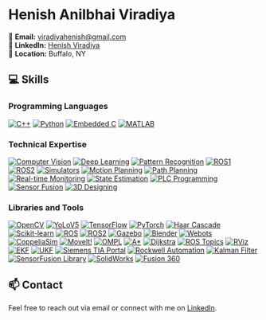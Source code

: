 # Henish Anilbhai Viradiya

📧 **Email:** [viradiyahenish@gmail.com](mailto:viradiyahenish@gmail.com)  
🔗 **LinkedIn:** [Henish Viradiya](https://www.linkedin.com/in/henish-viradiya/)  
📍 **Location:** Buffalo, NY  

## 💻 Skills

### Programming Languages
[![C++](https://img.shields.io/badge/C++-00599C?style=for-the-badge&logo=cplusplus&logoColor=white)](https://en.cppreference.com/w/)
[![Python](https://img.shields.io/badge/Python-3776AB?style=for-the-badge&logo=python&logoColor=white)](https://www.python.org/)
[![Embedded C](https://img.shields.io/badge/Embedded%20C-555555?style=for-the-badge&logo=c&logoColor=white)](https://en.wikipedia.org/wiki/Embedded_C)
[![MATLAB](https://img.shields.io/badge/MATLAB-0076A8?style=for-the-badge&logo=mathworks&logoColor=white)](https://www.mathworks.com/products/matlab.html)

### Technical Expertise
[![Computer Vision](https://img.shields.io/badge/Computer%20Vision-4285F4?style=for-the-badge&logo=google&logoColor=white)](https://en.wikipedia.org/wiki/Computer_vision)
[![Deep Learning](https://img.shields.io/badge/Deep%20Learning-FF6F00?style=for-the-badge&logo=deeplearning&logoColor=white)](https://en.wikipedia.org/wiki/Deep_learning)
[![Pattern Recognition](https://img.shields.io/badge/Pattern%20Recognition-FF0000?style=for-the-badge&logo=recognition&logoColor=white)](https://en.wikipedia.org/wiki/Pattern_recognition)
[![ROS1](https://img.shields.io/badge/ROS1-22314E?style=for-the-badge&logo=ros&logoColor=white)](https://www.ros.org/)
[![ROS2](https://img.shields.io/badge/ROS2-22314E?style=for-the-badge&logo=ros&logoColor=white)](https://docs.ros.org/en/foxy/index.html)
[![Simulators](https://img.shields.io/badge/Simulators-0A0A0A?style=for-the-badge&logo=simulator&logoColor=white)](https://en.wikipedia.org/wiki/Simulation)
[![Motion Planning](https://img.shields.io/badge/Motion%20Planning-0078D4?style=for-the-badge&logo=planning&logoColor=white)](https://en.wikipedia.org/wiki/Motion_planning)
[![Path Planning](https://img.shields.io/badge/Path%20Planning-228B22?style=for-the-badge&logo=pathplanning&logoColor=white)](https://en.wikipedia.org/wiki/Path_planning)
[![Real-time Monitoring](https://img.shields.io/badge/Real--time%20Monitoring-8A2BE2?style=for-the-badge&logo=monitoring&logoColor=white)](https://en.wikipedia.org/wiki/Real-time_monitoring)
[![State Estimation](https://img.shields.io/badge/State%20Estimation-FFA500?style=for-the-badge&logo=stateestimation&logoColor=white)](https://en.wikipedia.org/wiki/State_estimation)
[![PLC Programming](https://img.shields.io/badge/PLC%20Programming-8B0000?style=for-the-badge&logo=plc&logoColor=white)](https://en.wikipedia.org/wiki/Programmable_logic_controller)
[![Sensor Fusion](https://img.shields.io/badge/Sensor%20Fusion-800080?style=for-the-badge&logo=sensorfusion&logoColor=white)](https://en.wikipedia.org/wiki/Sensor_fusion)
[![3D Designing](https://img.shields.io/badge/3D%20Designing-FFD700?style=for-the-badge&logo=3dmodeling&logoColor=white)](https://en.wikipedia.org/wiki/3D_modeling)

### Libraries and Tools
[![OpenCV](https://img.shields.io/badge/OpenCV-5C3EE8?style=for-the-badge&logo=opencv&logoColor=white)](https://opencv.org/)
[![YoLoV5](https://img.shields.io/badge/YoLoV5-00FFFF?style=for-the-badge&logo=yolo&logoColor=white)](https://github.com/ultralytics/yolov5)
[![TensorFlow](https://img.shields.io/badge/TensorFlow-FF6F00?style=for-the-badge&logo=tensorflow&logoColor=white)](https://www.tensorflow.org/)
[![PyTorch](https://img.shields.io/badge/PyTorch-EE4C2C?style=for-the-badge&logo=pytorch&logoColor=white)](https://pytorch.org/)
[![Haar Cascade](https://img.shields.io/badge/Haar%20Cascade-008000?style=for-the-badge&logo=haarcascade&logoColor=white)](https://en.wikipedia.org/wiki/Haar-like_feature)
[![Scikit-learn](https://img.shields.io/badge/Scikit--learn-F7931E?style=for-the-badge&logo=scikit-learn&logoColor=white)](https://scikit-learn.org/)
[![ROS](https://img.shields.io/badge/ROS-22314E?style=for-the-badge&logo=ros&logoColor=white)](https://www.ros.org/)
[![ROS2](https://img.shields.io/badge/ROS2-22314E?style=for-the-badge&logo=ros&logoColor=white)](https://docs.ros.org/en/foxy/index.html)
[![Gazebo](https://img.shields.io/badge/Gazebo-000000?style=for-the-badge&logo=gazebo&logoColor=white)](https://gazebosim.org/)
[![Blender](https://img.shields.io/badge/Blender-F5792A?style=for-the-badge&logo=blender&logoColor=white)](https://www.blender.org/)
[![Webots](https://img.shields.io/badge/Webots-00A4EF?style=for-the-badge&logo=webots&logoColor=white)](https://cyberbotics.com/)
[![CoppeliaSim](https://img.shields.io/badge/CoppeliaSim-E03C31?style=for-the-badge&logo=coppeliasim&logoColor=white)](https://www.coppeliarobotics.com/)
[![MoveIt!](https://img.shields.io/badge/MoveIt!-41B883?style=for-the-badge&logo=moveit&logoColor=white)](https://moveit.ros.org/)
[![OMPL](https://img.shields.io/badge/OMPL-007ACC?style=for-the-badge&logo=ompl&logoColor=white)](https://ompl.kavrakilab.org/)
[![A*](https://img.shields.io/badge/A*-FF0000?style=for-the-badge&logo=astar&logoColor=white)](https://en.wikipedia.org/wiki/A*_search_algorithm)
[![Dijkstra](https://img.shields.io/badge/Dijkstra-0000FF?style=for-the-badge&logo=dijkstra&logoColor=white)](https://en.wikipedia.org/wiki/Dijkstra%27s_algorithm)
[![ROS Topics](https://img.shields.io/badge/ROS%20Topics-22314E?style=for-the-badge&logo=ros&logoColor=white)](https://en.wikipedia.org/wiki/Robot_Operating_System)
[![RViz](https://img.shields.io/badge/RViz-8A2BE2?style=for-the-badge&logo=rviz&logoColor=white)](http://wiki.ros.org/rviz)
[![EKF](https://img.shields.io/badge/EKF-800080?style=for-the-badge&logo=ekf&logoColor=white)](https://en.wikipedia.org/wiki/Extended_Kalman_filter)
[![UKF](https://img.shields.io/badge/UKF-FFA500?style=for-the-badge&logo=ukf&logoColor=white)](https://en.wikipedia.org/wiki/Kalman_filter#Unscented_Kalman_filter)
[![Siemens TIA Portal](https://img.shields.io/badge/Siemens%20TIA%20Portal-0078D4?style=for-the-badge&logo=siemens&logoColor=white)](https://new.siemens.com/global/en/products/automation/industry-software/automation-software/tia-portal.html)
[![Rockwell Automation](https://img.shields.io/badge/Rockwell%20Automation-A8B9CC?style=for-the-badge&logo=rockwell&logoColor=white)](https://www.rockwellautomation.com/)
[![Kalman Filter](https://img.shields.io/badge/Kalman%20Filter-000000?style=for-the-badge&logo=kalmanfilter&logoColor=white)](https://en.wikipedia.org/wiki/Kalman_filter)
[![SensorFusion Library](https://img.shields.io/badge/SensorFusion%20Library-FF6F00?style=for-the-badge&logo=sensorfusion&logoColor=white)](https://en.wikipedia.org/wiki/Sensor_fusion)
[![SolidWorks](https://img.shields.io/badge/SolidWorks-E03C31?style=for-the-badge&logo=solidworks&logoColor=white)](https://www.solidworks.com/)
[![Fusion 360](https://img.shields.io/badge/Fusion%20360-007ACC?style=for-the-badge&logo=fusion360&logoColor=white)](https://www.autodesk.com/products/fusion-360/overview)

## 📫 Contact
Feel free to reach out via email or connect with me on [LinkedIn](https://www.linkedin.com/in/henish-viradiya/).
